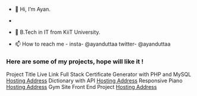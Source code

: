 - 👋 Hi, I’m Ayan.
- 
- 🌱 B.Tech in IT from KiiT University.

- 📫 How to reach me - insta- @ayanduttaa twitter- @ayanduttaa

<!---
ayanduttaa/ayanduttaa is a ✨ special ✨ repository because its `README.md` (this file) appears on your GitHub profile.
You can click the Preview link to take a look at your changes.
--->
<h3>Here are some of my projects, hope will like it !</h3>

      
<tr><td>Project Title</td>
<td>Live Link</td></tr>
       

     
<tr>
                <td>
                    Full Stack Certificate Generator with PHP and MySQL
                </td>
                <td>
                    <a href="https://cerprogphp.000webhostapp.com/">Hosting Address</a>
                </td>
            </tr>
            <tr>
                <td>
                    Dictionary with API
                </td>
                <td>
                    <a href="https://ayanduttaa.github.io/myDict/">Hosting Address</a>
                </td>
            </tr>
            <tr>
                <td>
                    Responsive Piano
                </td>
                <td>
                    <a href="https://ayanduttaa.github.io/myPiano/">Hosting Address</a>
                </td>
            </tr>
            <tr>
                <td>
                    Gym Site Front End Project
                </td>
                <td>
                    <a href="https://ayanduttaa.github.io/gymSite/">Hosting Address</a>
                </td>
            </tr>
      
  
